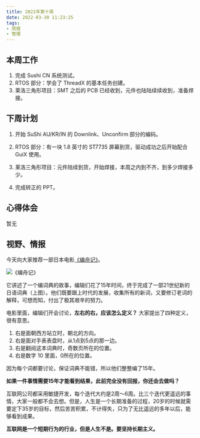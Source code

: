 ```yaml
---
title: 2021年第十周
date: 2022-03-30 11:23:25
tags: 
- 周报
- 管理
---
```




## 本周工作

1. 完成 Sushi CN 系统测试。
2. RTOS 部分：学会了 ThreadX 的基本任务创建。
3. 莱洛三角形项目：SMT 之后的 PCB 已经收到，元件也陆陆续续收到，准备焊接。

 <!-- more -->

## 下周计划

1. 开始 SuShi AU/KR/IN 的 Downlink、Unconfirm 部分的编码。
2. RTOS 部分：有一块 1.8 英寸的 ST7735 屏幕到货，驱动成功之后开始配合 GuiX 使用。

1. 莱洛三角形项目：元件陆续到货，开始焊接，本周之内到不齐，到多少焊接多少。
2. 完成转正的 PPT。

## 心得体会

暂无

## 视野、情报

今天向大家推荐一部日本电影[《编舟记》](https://movie.douban.com/subject/11500954/)。

![《编舟记》](https://gitee.com/babbittry321/blogImages/raw/master/img/%E7%BC%96%E8%88%9F%E8%AE%B0.jpg)

它讲述了一个编词典的故事，编辑们花了15年时间，终于完成了一部21世纪新的日语词典（上图）。他们既要跟上时代的发展，收集所有的新词，又要修订老词的解释，可想而知，付出了极其艰辛的努力。

电影里面，编辑们开会讨论，**左右的右，应该怎么定义？** 大家提出了四种定义，很有意思。


1. 右是面朝西方站立时，朝北的方向。
2. 右是面对手表表盘时，从1点到5点的那一边。
3. 右是翻阅这本词典时，奇数页所在的位置。
4. 右是数字 10 里面，0所在的位置。


因为每个词都要讨论，保证词典不能错，所以他们整整编了15年。


**如果一件事情需要15年才能看到结果，此前完全没有回报，你还会去做吗？**


互联网公司都采用敏捷开发，每个迭代大约是2周～6周。比三个迭代更遥远的事情，大家一般都不会去想。但是，人生是一个长期准备的过程，20岁的时候就需要定下35岁的目标，然后苦苦积累，不计得失，只为了无比遥远的多年以后，能够看到成果。

**互联网是一个短期行为的行业，但是人生不是。要坚持长期主义。**
